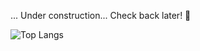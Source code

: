 ... Under construction... Check back later! 🌸

![Top Langs](https://github-readme-stats.vercel.app/api/top-langs/?username=kbmackenzie&layout=compact&exclude_repo=InscryptionJSONDump,JSONLoader,COTL_JSONLoader)

<!--
**kbmackenzie/kbmackenzie** is a ✨ _special_ ✨ repository because its `README.md` (this file) appears on your GitHub profile.

Here are some ideas to get you started:

- 🔭 I’m currently working on ...
- 🌱 I’m currently learning ...
- 👯 I’m looking to collaborate on ...
- 🤔 I’m looking for help with ...
- 💬 Ask me about ...
- 📫 How to reach me: ...
- 😄 Pronouns: ...
- ⚡ Fun fact: ...
-->
